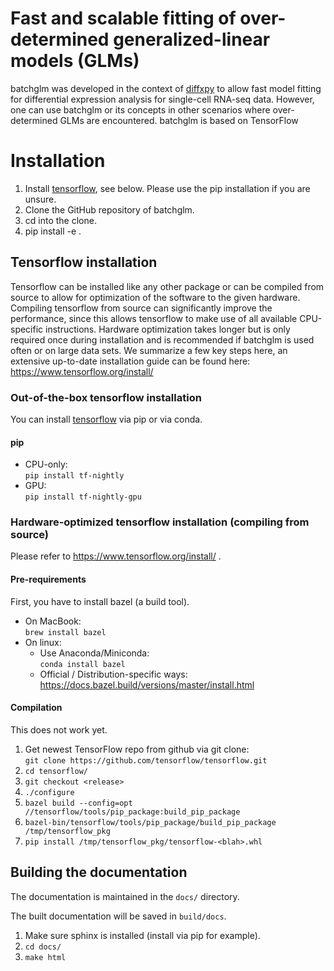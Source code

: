 
# Fast and scalable fitting of over-determined generalized-linear models (GLMs)

batchglm was developed in the context of [diffxpy](https://github.com/theislab/diffxpy) to allow fast model fitting for differential expression analysis for single-cell RNA-seq data. However, one can use batchglm or its concepts in other scenarios where over-determined GLMs are encountered. batchglm is based on TensorFlow 

# Installation
1. Install [tensorflow](https://www.tensorflow.org/install/), see below. Please use the pip installation if you are unsure.
2. Clone the GitHub repository of batchglm.
3. cd into the clone.
4. pip install -e .

## Tensorflow installation
Tensorflow can be installed like any other package or can be compiled from source to allow for optimization of the software to the given hardware. Compiling tensorflow from source can significantly improve the performance, since this allows tensorflow to make use of all available CPU-specific instructions. Hardware optimization takes longer but is only required once during installation and is recommended if batchglm is used often or on large data sets. We summarize a few key steps here, an extensive up-to-date installation guide can be found here: https://www.tensorflow.org/install/

### Out-of-the-box tensorflow installation
You can install [tensorflow](https://www.tensorflow.org/install/) via pip or via conda.

#### pip
- CPU-only: <br/>
  `pip install tf-nightly`
- GPU: <br/>
  `pip install tf-nightly-gpu`
  
### Hardware-optimized tensorflow installation (compiling from source)
Please refer to https://www.tensorflow.org/install/ .

#### Pre-requirements
First, you have to install bazel (a build tool).
- On MacBook:<br/>
  `brew install bazel`
- On linux:
  * Use Anaconda/Miniconda:<br/>
    `conda install bazel`
  * Official / Distribution-specific ways: 
    https://docs.bazel.build/versions/master/install.html
  
#### Compilation
This does not work yet.
1. Get newest TensorFlow repo from github via git clone:<br/>
    `git clone https://github.com/tensorflow/tensorflow.git`
2. `cd tensorflow/`
3. `git checkout <release>`
4. `./configure`
5. `bazel build --config=opt //tensorflow/tools/pip_package:build_pip_package`
6. `bazel-bin/tensorflow/tools/pip_package/build_pip_package /tmp/tensorflow_pkg`
7. `pip install /tmp/tensorflow_pkg/tensorflow-<blah>.whl`

## Building the documentation
The documentation is maintained in the `docs/` directory.

The built documentation will be saved in `build/docs`. 
 
1. Make sure sphinx is installed (install via pip for example). 
2. `cd docs/`
3. `make html`
